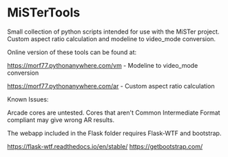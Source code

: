 # MiSTerTools
Small collection of python scripts intended for use with the MiSTer project.  Custom aspect ratio calculation and modeline to video_mode conversion.

Online version of these tools can be found at:

https://morf77.pythonanywhere.com/vm - Modeline to video_mode conversion<br>

https://morf77.pythonanywhere.com/ar - Custom aspect ratio calculation

Known Issues:

Arcade cores are untested.  Cores that aren't Common Intermediate Format compliant may give wrong AR results.

The webapp included in the Flask folder requires Flask-WTF and bootstrap.

https://flask-wtf.readthedocs.io/en/stable/
https://getbootstrap.com/
